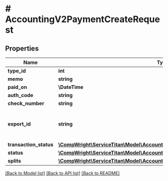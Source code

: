 # # AccountingV2PaymentCreateRequest

## Properties

Name | Type | Description | Notes
------------ | ------------- | ------------- | -------------
**type_id** | **int** |  |
**memo** | **string** |  | [optional]
**paid_on** | **\DateTime** |  | [optional]
**auth_code** | **string** |  | [optional]
**check_number** | **string** |  | [optional]
**export_id** | **string** | Gets or sets the identifier when exported. | [optional]
**transaction_status** | [**\CompWright\ServiceTitan\Model\AccountingV2PaymentResponseTransactionStatus**](AccountingV2PaymentResponseTransactionStatus.md) |  | [optional]
**status** | [**\CompWright\ServiceTitan\Model\AccountingV2PaymentResponseStatus**](AccountingV2PaymentResponseStatus.md) |  | [optional]
**splits** | [**\CompWright\ServiceTitan\Model\AccountingV2PaymentSplitApiModel[]**](AccountingV2PaymentSplitApiModel.md) |  |

[[Back to Model list]](../../README.md#models) [[Back to API list]](../../README.md#endpoints) [[Back to README]](../../README.md)
